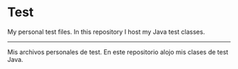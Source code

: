 Test
====

My personal test files.
In this repository I host my Java test classes.

-----------------

Mis archivos personales de test.
En este repositorio alojo mis clases de test Java.
